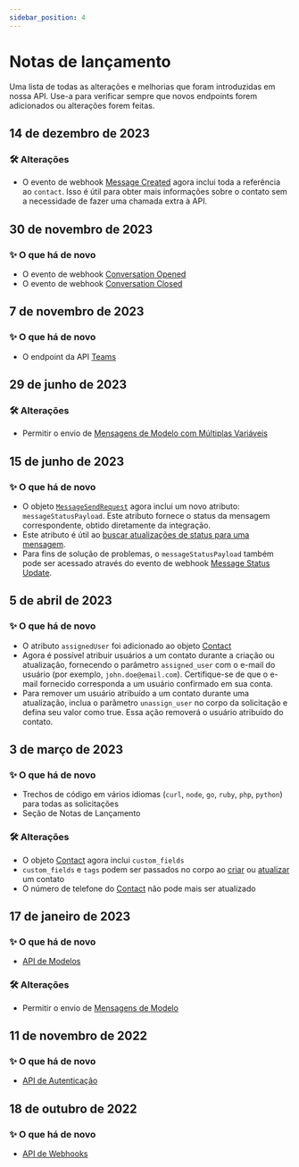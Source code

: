 ```yaml
---
sidebar_position: 4
---
```


# Notas de lançamento

Uma lista de todas as alterações e melhorias que foram introduzidas em nossa API. Use-a para verificar sempre que novos endpoints forem adicionados ou alterações forem feitas.

## 14 de dezembro de 2023

### 🛠️ Alterações

- O evento de webhook [Message Created](/api/reference/webhooks/message_events/message_created) agora inclui toda a referência ao `contact`. Isso é útil para obter mais informações sobre o contato sem a necessidade de fazer uma chamada extra à API.

## 30 de novembro de 2023

### ✨ O que há de novo

- O evento de webhook [Conversation Opened](/api/reference/webhooks/conversation_events/conversation_opened)
- O evento de webhook [Conversation Closed](/api/reference/webhooks/conversation_events/conversation_closed)

## 7 de novembro de 2023

### ✨ O que há de novo

- O endpoint da API [Teams](/api/reference/teams_api/introduction)

## 29 de junho de 2023

### 🛠️ Alterações

- Permitir o envio de [Mensagens de Modelo com Múltiplas Variáveis](/api/reference/messages_api/post_send_messages#send-multi-variables-template-messages)

## 15 de junho de 2023

### ✨ O que há de novo

- O objeto [`MessageSendRequest`](/api/reference/object_types/message_send_request) agora inclui um novo atributo: `messageStatusPayload`. Este atributo fornece o status da mensagem correspondente, obtido diretamente da integração.
- Este atributo é útil ao [buscar atualizações de status para uma mensagem](/api/reference/messages_api/get_message_status).
- Para fins de solução de problemas, o `messageStatusPayload` também pode ser acessado através do evento de webhook [Message Status Update](/api/reference/webhooks/message_events/message_status_updated).

## 5 de abril de 2023

### ✨ O que há de novo

- O atributo `assignedUser` foi adicionado ao objeto [Contact](/api/reference/object_types/contact)
- Agora é possível atribuir usuários a um contato durante a criação ou atualização, fornecendo o parâmetro `assigned_user` com o e-mail do usuário (por exemplo, `john.doe@email.com`). Certifique-se de que o e-mail fornecido corresponda a um usuário confirmado em sua conta.
- Para remover um usuário atribuído a um contato durante uma atualização, inclua o parâmetro `unassign_user` no corpo da solicitação e defina seu valor como true. Essa ação removerá o usuário atribuído do contato.

## 3 de março de 2023

### ✨ O que há de novo

- Trechos de código em vários idiomas (`curl`, `node`, `go`, `ruby`, `php`, `python`) para todas as solicitações
- Seção de Notas de Lançamento

### 🛠️ Alterações

- O objeto [Contact](/api/reference/object_types/contact) agora inclui `custom_fields`
- `custom_fields` e `tags` podem ser passados no corpo ao [criar](/api/reference/contacts_api/post_contacts) ou [atualizar](/api/reference/contacts_api/post_contacts) um contato
- O número de telefone do [Contact](/api/reference/object_types/contact) não pode mais ser atualizado

## 17 de janeiro de 2023

### ✨ O que há de novo

- [API de Modelos](/api/reference/template_messages_api/introduction)

### 🛠️ Alterações

- Permitir o envio de [Mensagens de Modelo](/api/reference/messages_api/post_send_messages#send-template-messages)

## 11 de novembro de 2022

### ✨ O que há de novo

- [API de Autenticação](/api/reference/auth_api/introduction)

## 18 de outubro de 2022

### ✨ O que há de novo

- [API de Webhooks](/api/reference/webhooks_api/introduction)